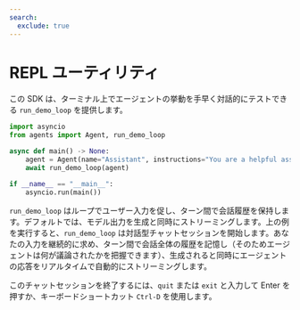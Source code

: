 ```yaml
---
search:
  exclude: true
---
```

# REPL ユーティリティ

この SDK は、ターミナル上でエージェントの挙動を手早く対話的にテストできる `run_demo_loop` を提供します。

```python
import asyncio
from agents import Agent, run_demo_loop

async def main() -> None:
    agent = Agent(name="Assistant", instructions="You are a helpful assistant.")
    await run_demo_loop(agent)

if __name__ == "__main__":
    asyncio.run(main())
```

`run_demo_loop` はループでユーザー入力を促し、ターン間で会話履歴を保持します。デフォルトでは、モデル出力を生成と同時にストリーミングします。上の例を実行すると、`run_demo_loop` は対話型チャットセッションを開始します。あなたの入力を継続的に求め、ターン間で会話全体の履歴を記憶し（そのためエージェントは何が議論されたかを把握できます）、生成されると同時にエージェントの応答をリアルタイムで自動的にストリーミングします。

このチャットセッションを終了するには、`quit` または `exit` と入力して Enter を押すか、キーボードショートカット `Ctrl-D` を使用します。